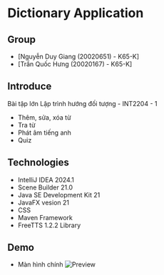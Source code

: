 # Dictionary Application

## Group

- [Nguyễn Duy Giang (20020651) - K65-K]
- [Trần Quốc Hưng (20020167) - K65-K]

## Introduce

Bài tập lớn  Lập trình hướng đối tượng - INT2204 - 1

- Thêm, sửa, xóa từ
- Tra từ
- Phát âm tiếng anh
- Quiz

## Technologies

- IntelliJ IDEA 2024.1
- Scene Builder 21.0
- Java SE Development Kit 21
- JavaFX vesion 21
- CSS
- Maven Framework
- FreeTTS 1.2.2 Library

## Demo

- Màn hình chính
  ![Preview](https://github.com/ndgiang02/Dictionary-App-Master/assets/158442283/8d5fd9b9-f6c8-4190-b4bb-403913463df6)
